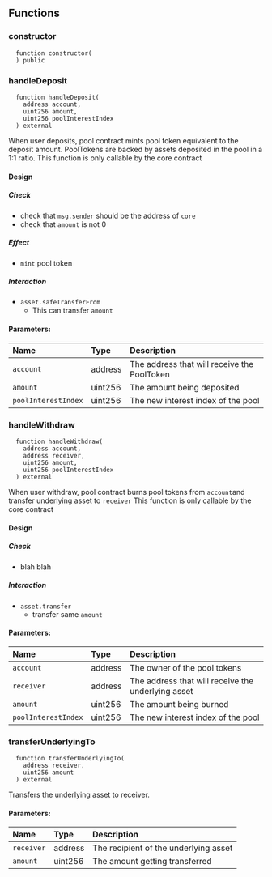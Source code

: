


## Functions
### constructor
```solidity
  function constructor(
  ) public
```








### handleDeposit
```solidity
  function handleDeposit(
    address account,
    uint256 amount,
    uint256 poolInterestIndex
  ) external
```
When user deposits, pool contract mints pool token equivalent to the deposit amount.
PoolTokens are backed by assets deposited in the pool in a 1:1 ratio.
This function is only callable by the core contract



#### Design
##### Check
- check that `msg.sender` should be the address of `core`
- check that `amount` is not 0

##### Effect
- `mint` pool token

##### Interaction
- `asset.safeTransferFrom`
  - This can transfer `amount`


#### Parameters:
| Name | Type | Description                                                          |
| :--- | :--- | :------------------------------------------------------------------- |
|`account` | address | The address that will receive the PoolToken
|`amount` | uint256 | The amount being deposited
|`poolInterestIndex` | uint256 | The new interest index of the pool

### handleWithdraw
```solidity
  function handleWithdraw(
    address account,
    address receiver,
    uint256 amount,
    uint256 poolInterestIndex
  ) external
```
When user withdraw, pool contract burns pool tokens from `account`and transfer underlying asset to `receiver`
This function is only callable by the core contract



#### Design
##### Check
- blah blah


##### Interaction
- `asset.transfer`
  - transfer same `amount`


#### Parameters:
| Name | Type | Description                                                          |
| :--- | :--- | :------------------------------------------------------------------- |
|`account` | address | The owner of the pool tokens
|`receiver` | address | The address that will receive the underlying asset
|`amount` | uint256 | The amount being burned
|`poolInterestIndex` | uint256 | The new interest index of the pool

### transferUnderlyingTo
```solidity
  function transferUnderlyingTo(
    address receiver,
    uint256 amount
  ) external
```
Transfers the underlying asset to receiver.






#### Parameters:
| Name | Type | Description                                                          |
| :--- | :--- | :------------------------------------------------------------------- |
|`receiver` | address | The recipient of the underlying asset
|`amount` | uint256 | The amount getting transferred

